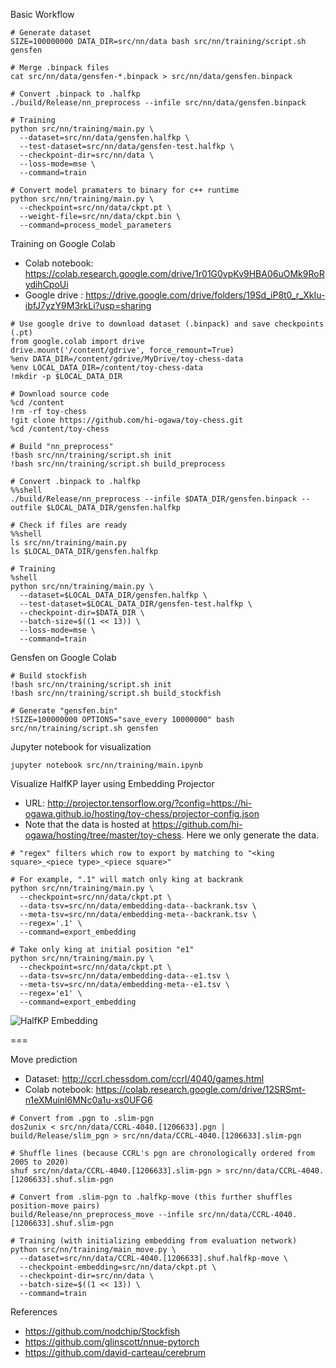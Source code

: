 Basic Workflow

```
# Generate dataset
SIZE=100000000 DATA_DIR=src/nn/data bash src/nn/training/script.sh gensfen

# Merge .binpack files
cat src/nn/data/gensfen-*.binpack > src/nn/data/gensfen.binpack

# Convert .binpack to .halfkp
./build/Release/nn_preprocess --infile src/nn/data/gensfen.binpack

# Training
python src/nn/training/main.py \
  --dataset=src/nn/data/gensfen.halfkp \
  --test-dataset=src/nn/data/gensfen-test.halfkp \
  --checkpoint-dir=src/nn/data \
  --loss-mode=mse \
  --command=train

# Convert model pramaters to binary for c++ runtime
python src/nn/training/main.py \
  --checkpoint=src/nn/data/ckpt.pt \
  --weight-file=src/nn/data/ckpt.bin \
  --command=process_model_parameters
```

Training on Google Colab

- Colab notebook: https://colab.research.google.com/drive/1r01G0vpKv9HBA06uOMk9RoRydihCpoUi
- Google drive : https://drive.google.com/drive/folders/19Sd_iP8t0_r_XkIu-ibfJ7yzY9M3rkLi?usp=sharing

```
# Use google drive to download dataset (.binpack) and save checkpoints (.pt)
from google.colab import drive
drive.mount('/content/gdrive', force_remount=True)
%env DATA_DIR=/content/gdrive/MyDrive/toy-chess-data
%env LOCAL_DATA_DIR=/content/toy-chess-data
!mkdir -p $LOCAL_DATA_DIR

# Download source code
%cd /content
!rm -rf toy-chess
!git clone https://github.com/hi-ogawa/toy-chess.git
%cd /content/toy-chess

# Build "nn_preprocess"
!bash src/nn/training/script.sh init
!bash src/nn/training/script.sh build_preprocess

# Convert .binpack to .halfkp
%%shell
./build/Release/nn_preprocess --infile $DATA_DIR/gensfen.binpack --outfile $LOCAL_DATA_DIR/gensfen.halfkp

# Check if files are ready
%%shell
ls src/nn/training/main.py
ls $LOCAL_DATA_DIR/gensfen.halfkp

# Training
%shell
python src/nn/training/main.py \
  --dataset=$LOCAL_DATA_DIR/gensfen.halfkp \
  --test-dataset=$LOCAL_DATA_DIR/gensfen-test.halfkp \
  --checkpoint-dir=$DATA_DIR \
  --batch-size=$((1 << 13)) \
  --loss-mode=mse \
  --command=train
```

Gensfen on Google Colab

```
# Build stockfish
!bash src/nn/training/script.sh init
!bash src/nn/training/script.sh build_stockfish

# Generate "gensfen.bin"
!SIZE=100000000 OPTIONS="save_every 10000000" bash src/nn/training/script.sh gensfen
```

Jupyter notebook for visualization

```
jupyter notebook src/nn/training/main.ipynb
```

Visualize HalfKP layer using Embedding Projector

- URL: http://projector.tensorflow.org/?config=https://hi-ogawa.github.io/hosting/toy-chess/projector-config.json
- Note that the data is hosted at https://github.com/hi-ogawa/hosting/tree/master/toy-chess.
  Here we only generate the data.

```
# "regex" filters which row to export by matching to "<king square>_<piece type>_<piece square>"

# For example, ".1" will match only king at backrank
python src/nn/training/main.py \
  --checkpoint=src/nn/data/ckpt.pt \
  --data-tsv=src/nn/data/embedding-data--backrank.tsv \
  --meta-tsv=src/nn/data/embedding-meta--backrank.tsv \
  --regex='.1' \
  --command=export_embedding

# Take only king at initial position "e1"
python src/nn/training/main.py \
  --checkpoint=src/nn/data/ckpt.pt \
  --data-tsv=src/nn/data/embedding-data--e1.tsv \
  --meta-tsv=src/nn/data/embedding-meta--e1.tsv \
  --regex='e1' \
  --command=export_embedding
```

![HalfKP Embedding](https://hi-ogawa.github.io/hosting/toy-chess/halfkp-embedding.gif)

===

Move prediction

- Dataset: http://ccrl.chessdom.com/ccrl/4040/games.html
- Colab notebook: https://colab.research.google.com/drive/12SRSmt-n1eXMuinl6MNc0a1u-xs0UFG6

```
# Convert from .pgn to .slim-pgn
dos2unix < src/nn/data/CCRL-4040.[1206633].pgn | build/Release/slim_pgn > src/nn/data/CCRL-4040.[1206633].slim-pgn

# Shuffle lines (because CCRL's pgn are chronologically ordered from 2005 to 2020)
shuf src/nn/data/CCRL-4040.[1206633].slim-pgn > src/nn/data/CCRL-4040.[1206633].shuf.slim-pgn

# Convert from .slim-pgn to .halfkp-move (this further shuffles position-move pairs)
build/Release/nn_preprocess_move --infile src/nn/data/CCRL-4040.[1206633].shuf.slim-pgn

# Training (with initializing embedding from evaluation network)
python src/nn/training/main_move.py \
  --dataset=src/nn/data/CCRL-4040.[1206633].shuf.halfkp-move \
  --checkpoint-embedding=src/nn/data/ckpt.pt \
  --checkpoint-dir=src/nn/data \
  --batch-size=$((1 << 13)) \
  --command=train
```


References

- https://github.com/nodchip/Stockfish
- https://github.com/glinscott/nnue-pytorch
- https://github.com/david-carteau/cerebrum
